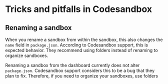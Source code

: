 # Tricks and pitfalls in Codesandbox

## Renaming a sandbox

When you rename a sandbox from within the sandbox, this also changes the `name`
field in `package.json`. According to Codesandbox support, this is expected
behavior. They recommend using folders instead of renaming to organize
sandboxes.

Renaming a sandbox from the dashboard currently does not alter `package.json`.
Codesandbox support considers this to be a bug that they plan to fix. Therefore,
if you need to organize your sandboxes, use folders

